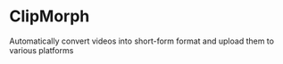 # ClipMorph
Automatically convert videos into short-form format and upload them to various platforms
